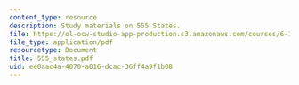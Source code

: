 ```yaml
---
content_type: resource
description: Study materials on 555 States.
file: https://ol-ocw-studio-app-production.s3.amazonaws.com/courses/6-101-introductory-analog-electronics-laboratory-spring-2007/ee0aac4a4070a016dcac36ff4a9f1b08_555_states.pdf
file_type: application/pdf
resourcetype: Document
title: 555_states.pdf
uid: ee0aac4a-4070-a016-dcac-36ff4a9f1b08
---
```

